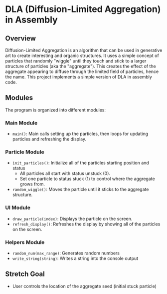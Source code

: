 # DLA (Diffusion-Limited Aggregation) in Assembly 

## Overview
Diffusion-Limited Aggregation is an algorithm that can be used in generative art to create interesting and organic structures. It uses a simple concept of particles that randomly "wiggle" until they touch and stick to a larger structure of particles (aka the "aggregate"). This creates the effect of the aggregate appearing to diffuse through the limited field of particles, hence the name. This project implements a simple version of DLA in assembly code.

## Modules
The program is organized into different modules:

### Main Module

  - `main()`: Main calls setting up the particles, then loops for updating particles and refreshing the display.

### Particle Module

  - `init_particles()`: Initialize all of the particles starting position and status
    - All particles all start with status unstuck (0).
    - Set one particle to status stuck (1) to control where the aggregate grows from.
  - `random_wiggle()`: Moves the particle until it sticks to the aggregate structure.

### UI Module

  - `draw_particle(index)`: Displays the particle on the screen.
  - `refresh_display()`: Refreshes the display by showing all of the particles on the screen.

### Helpers Module

  - `random_num(max_range)`: Generates random numbers
  - `write_string(string)`: Writes a string into the console output

## Stretch Goal

- User controls the location of the aggregate seed (initial stuck particle)
